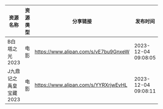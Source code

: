 | 资源名称          | 资源类型 | 分享链接                                 | 发布时间                |
| ------------- | ---- | ------------------------------------ | ------------------- |
| B白塔之光2023     | 电影   | https://www.alipan.com/s/vE7bu9GnxeW | 2023-12-04 09:08:05 |
| J九鼎记之禹皇宝藏2023 | 电影   | https://www.alipan.com/s/YYRXrjwEvHL | 2023-12-04 09:08:11 |
